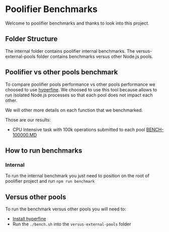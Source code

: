 # Poolifier Benchmarks

Welcome to poolifier benchmarks and thanks to look into this project.

## Folder Structure

The internal folder contains poolifier internal benchmarks.
The versus-external-pools folder contains benchmarks versus other Node.js pools.

## Poolifier vs other pools benchmark

To compare poolifier pools performance vs other pools performance we choosed to use [hyperfine](https://github.com/sharkdp/hyperfine).
We choosed to use this tool because allows to run isolated Node.js processes so that each pool does not impact each other.  

We will other more details on each function that we benchmarked.

Those are our results:

 - CPU Intensive task with 100k operations submitted to each pool [BENCH-100000.MD](./versus-external-pools/BENCH-100000.MD)

## How to run benchmarks

### Internal

To run the internal benchmark you just need to position on the root of poolifier project and run `npm run benchmark`

## Versus other pools

To run the benchmark versus other pools you will need to:
 - [Install hyperfine](https://github.com/sharkdp/hyperfine#installation)
 - Run the `./bench.sh` into the `versus-external-pools` folder
